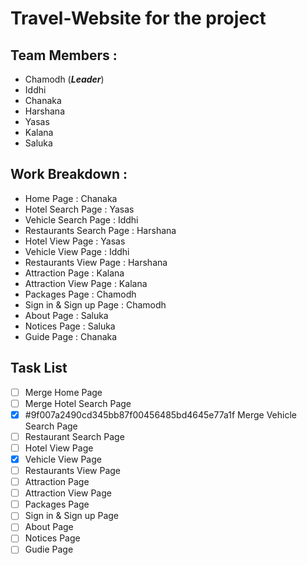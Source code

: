 # Travel-Website for the project

## Team Members :
  - Chamodh (**_Leader_**)
  - Iddhi
  - Chanaka
  - Harshana
  - Yasas
  - Kalana
  - Saluka

## Work Breakdown :

  - Home Page                 : Chanaka
  - Hotel Search Page         : Yasas
  - Vehicle Search Page       : Iddhi
  - Restaurants Search Page   : Harshana
  - Hotel View Page           : Yasas
  - Vehicle View Page         : Iddhi
  - Restaurants View Page     : Harshana
  - Attraction Page           : Kalana
  - Attraction View Page      : Kalana
  - Packages Page             : Chamodh
  - Sign in & Sign up Page    : Chamodh
  - About Page                : Saluka
  - Notices Page              : Saluka
  - Guide Page                : Chanaka

## Task List

- [ ] Merge Home Page
- [ ] Merge Hotel Search Page
- [x] #9f007a2490cd345bb87f00456485bd4645e77a1f Merge Vehicle Search Page
- [ ] Restaurant Search Page
- [ ] Hotel View Page
- [x] Vehicle View Page
- [ ] Restaurants View Page
- [ ] Attraction Page
- [ ] Attraction View Page
- [ ] Packages Page
- [ ] Sign in & Sign up Page
- [ ] About Page
- [ ] Notices Page
- [ ] Gudie Page
